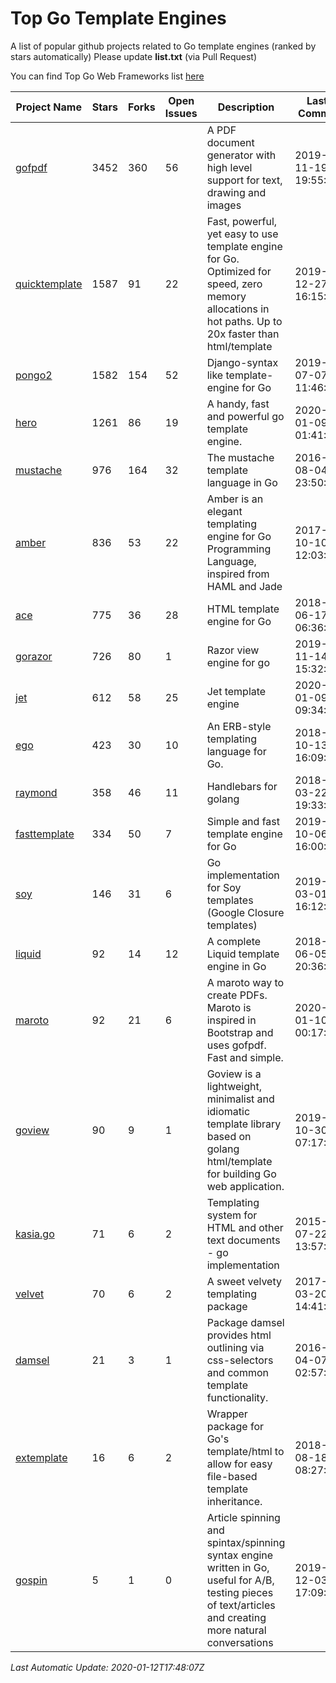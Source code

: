 # Top Go Template Engines
A list of popular github projects related to Go template engines (ranked by stars automatically)
Please update **list.txt** (via Pull Request)

You can find Top Go Web Frameworks list [here](https://github.com/mingrammer/go-web-framework-stars)

| Project Name | Stars | Forks | Open Issues | Description | Last Commit |
| ------------ | ----- | ----- | ----------- | ----------- | ----------- |
| [gofpdf](https://github.com/jung-kurt/gofpdf) | 3452 | 360 | 56 | A PDF document generator with high level support for text, drawing and images | 2019-11-19 19:55:53 |
| [quicktemplate](https://github.com/valyala/quicktemplate) | 1587 | 91 | 22 | Fast, powerful, yet easy to use template engine for Go. Optimized for speed, zero memory allocations in hot paths. Up to 20x faster than html/template | 2019-12-27 16:15:14 |
| [pongo2](https://github.com/flosch/pongo2) | 1582 | 154 | 52 | Django-syntax like template-engine for Go | 2019-07-07 11:46:32 |
| [hero](https://github.com/shiyanhui/hero) | 1261 | 86 | 19 | A handy, fast and powerful go template engine. | 2020-01-09 01:41:20 |
| [mustache](https://github.com/hoisie/mustache) | 976 | 164 | 32 | The mustache template language in Go | 2016-08-04 23:50:33 |
| [amber](https://github.com/eknkc/amber) | 836 | 53 | 22 | Amber is an elegant templating engine for Go Programming Language, inspired from HAML and Jade | 2017-10-10 12:03:22 |
| [ace](https://github.com/yosssi/ace) | 775 | 36 | 28 | HTML template engine for Go | 2018-06-17 06:36:59 |
| [gorazor](https://github.com/sipin/gorazor) | 726 | 80 | 1 | Razor view engine for go | 2019-11-14 15:32:42 |
| [jet](https://github.com/CloudyKit/jet) | 612 | 58 | 25 | Jet  template engine | 2020-01-09 09:34:30 |
| [ego](https://github.com/benbjohnson/ego) | 423 | 30 | 10 | An ERB-style templating language for Go. | 2018-10-13 16:09:26 |
| [raymond](https://github.com/aymerick/raymond) | 358 | 46 | 11 | Handlebars for golang | 2018-03-22 19:33:09 |
| [fasttemplate](https://github.com/valyala/fasttemplate) | 334 | 50 | 7 | Simple and fast template engine for Go | 2019-10-06 16:00:24 |
| [soy](https://github.com/robfig/soy) | 146 | 31 | 6 | Go implementation for Soy templates (Google Closure templates) | 2019-03-01 16:12:07 |
| [liquid](https://github.com/osteele/liquid) | 92 | 14 | 12 | A complete Liquid template engine in Go | 2018-06-05 20:36:56 |
| [maroto](https://github.com/johnfercher/maroto) | 92 | 21 | 6 | A maroto way to create PDFs. Maroto is inspired in Bootstrap and uses gofpdf. Fast and simple. | 2020-01-10 00:17:48 |
| [goview](https://github.com/foolin/goview) | 90 | 9 | 1 | Goview is a lightweight, minimalist and idiomatic template library based on golang html/template for building Go web application. | 2019-10-30 07:17:15 |
| [kasia.go](https://github.com/ziutek/kasia.go) | 71 | 6 | 2 | Templating system for HTML and other text documents - go implementation | 2015-07-22 13:57:53 |
| [velvet](https://github.com/gobuffalo/velvet) | 70 | 6 | 2 | A sweet velvety templating package | 2017-03-20 14:41:06 |
| [damsel](https://github.com/dskinner/damsel) | 21 | 3 | 1 | Package damsel provides html outlining via css-selectors and common template functionality. | 2016-04-07 02:57:10 |
| [extemplate](https://github.com/dannyvankooten/extemplate) | 16 | 6 | 2 | Wrapper package for Go's template/html to allow for easy file-based template inheritance. | 2018-08-18 08:27:29 |
| [gospin](https://github.com/m1/gospin) | 5 | 1 | 0 | Article spinning and spintax/spinning syntax engine written in Go, useful for A/B, testing pieces of text/articles and creating more natural conversations | 2019-12-03 17:09:16 |

*Last Automatic Update: 2020-01-12T17:48:07Z*